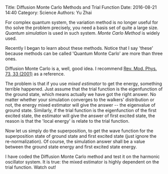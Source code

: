 Title: Diffusion Monte Carlo Methods and Trial Function
Date: 2016-08-21 14:40
Category: Science
Authors: Yu Zhai

For complex quantum system, the variation method is no longer useful for tho solve the problem precisely, you need a basis set of quite a large size.  *Quantum simulation* is used in such system.  *Monte Carlo Method* is widely used.

Recently I began to learn about these methods.  Notice that I say 'these' because methods can be called 'Quantum Monte Carlo' are more than three ones. 

Diffusion Monte Carlo is a, well, good idea.  I recommend [Rev. Mod. Phys. 73, 33 (2001)](http://dx.doi.org/10.1103/RevModPhys.73.33) as a reference.  

The problem is that if you use *mixed estimator* to get the energy, something terrible happened.   Just assume that the trial function is the eigenfunction of the ground state, which means actually we have got the right answer.  No matter whether your simulation converges to the walkers' distribution or not, the energy mixed estimator will give the answer -- the eigenvalue of ground state.  Similarly, if the trial function is the eigenfunction of the first excited state, the estimator will give the answer of first excited state, the reason is that the 'local energy' is relate to the trial function.  

Now let us simply do the superposition, to get the wave function for the superposition state of ground state and first excited state (just ignore the re-normalization).  Of course, the simulation answer shall be a value between the ground state energy and first excited state energy.

I have coded the Diffusion Monte Carlo method and test it on the harmonic oscillator system.  It is true: the mixed estimator is highly dependent on the trial function.  Watch out!
